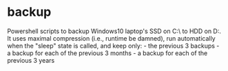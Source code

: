 # backup
Powershell scripts to backup Windows10 laptop's SSD on C:\ to HDD on D:\. It uses maximal compression (i.e., runtime be damned), run automatically when the "sleep" state is called, and keep only: - the previous 3 backups - a backup for each of the previous 3 months - a backup for each of the previous 3 years

